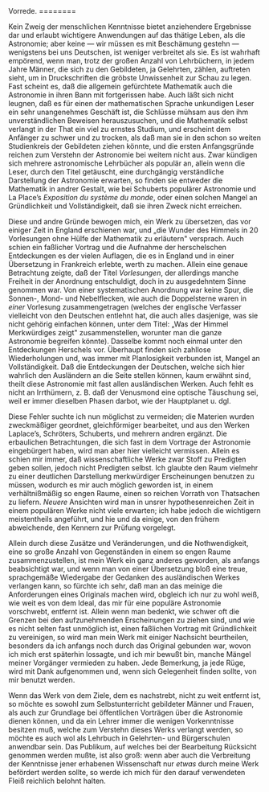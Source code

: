 <span epub:type="pagebreak" id="pageV" title="V" xmlns:epub="http://www.idpf.org/2007/ops"/>
Vorrede.
========

Kein Zweig der menschlichen Kenntnisse bietet anziehendere Ergebnisse dar und
erlaubt wichtigere Anwendungen auf das thätige Leben, als die Astronomie; aber
keine — wir müssen es mit Beschämung gestehn — wenigstens bei uns Deutschen,
ist weniger verbreitet als sie. Es ist wahrhaft empörend, wenn man, trotz der
großen Anzahl von Lehrbüchern, in jedem Jahre Männer, die sich zu den
Gebildeten, ja Gelehrten, zählen, auftreten sieht, um in Druckschriften die
gröbste Unwissenheit zur Schau zu legen. Fast scheint es, daß die allgemein
gefürchtete Mathematik auch die Astronomie in ihren Bann mit fortgerissen habe.
Auch läßt sich nicht leugnen, daß es für einen der mathematischen Sprache
unkundigen Leser ein sehr unangenehmes Geschäft ist, die Schlüsse mühsam aus
den ihm unverständlichen Beweisen herauszusuchen, und die Mathematik selbst
verlangt in der That ein viel zu ernstes Studium, und erscheint dem Anfänger zu
schwer und zu trocken, als daß man sie in den schon so weiten Studienkreis der
Gebildeten ziehen könnte, und die ersten Anfangsgründe reichen zum Verstehn der
Astronomie bei weitem nicht aus. Zwar kündigen sich mehrere astronomische
Lehrbücher als populär an, allein wenn die Leser, durch den Titel getäuscht,
eine durchgängig 
<span epub:type="pagebreak" id="pageVI" title="VI" xmlns:epub="http://www.idpf.org/2007/ops"/>
verständliche Darstellung der Astronomie erwarten, so finden
sie entweder die Mathematik in andrer Gestalt, wie bei Schuberts populärer
Astronomie und La Place’s *Exposition du système du monde*, oder einen solchen
Mangel an Gründlichkeit und Vollständigkeit, daß sie ihren Zweck nicht
erreichen.

Diese und andre Gründe bewogen mich, ein Werk zu übersetzen, das vor einiger
Zeit in England erschienen war, und „die Wunder des Himmels in 20 Vorlesungen
ohne Hülfe der Mathematik zu erläutern" versprach. Auch schien ein faßlicher
Vortrag und die Aufnahme der herschelschen Entdeckungen es der vielen Auflagen,
die es in England und in einer Übersetzung in Frankreich erlebte, werth zu
machen. Allein eine genaue Betrachtung zeigte, daß der Titel *Vorlesungen*, der
allerdings manche Freiheit in der Anordnung entschuldigt, doch in zu
ausgedehntem Sinne genommen war. Von einer systematischen Anordnung war keine
Spur, die Sonnen-, Mond- und Nebelflecken, wie auch die Doppelsterne waren in
*einer* Vorlesung zusammengetragen (welches der englische Verfasser vielleicht
von den Deutschen entlehnt hat, die auch alles dasjenige, was sie nicht gehörig
einfachen können, unter dem Titel: „Was der Himmel Merkwürdiges zeigt"
zusammenstellen, worunter man die ganze Astronomie begreifen könnte). Dasselbe
kommt noch einmal unter den Entdeckungen Herschels vor. Überhaupt finden sich
zahllose Wiederholungen und, was immer mit Planlosigkeit verbunden ist, Mangel
an Vollständigkeit. Daß die Entdeckungen der Deutschen, welche sich hier
wahrlich den Ausländern an die Seite stellen können, kaum 
<span epub:type="pagebreak" id="pageVII" title="VII" xmlns:epub="http://www.idpf.org/2007/ops"/>
erwähnt sind, theilt
diese Astronomie mit fast allen ausländischen Werken. Auch fehlt es nicht an
Irrthümern, z. B. daß der Venusmond eine optische Täuschung sei, weil er immer
dieselben Phasen darbot, wie der Hauptplanet u. dgl.

Diese Fehler suchte ich nun möglichst zu vermeiden; die Materien wurden
zweckmäßiger geordnet, gleichförmiger bearbeitet, und aus den Werken Laplace’s,
Schröters, Schuberts, und mehrern andren ergänzt. Die erbaulichen
Betrachtungen, die sich fast in dem Vortrage der Astronomie eingebürgert haben,
wird man aber hier vielleicht vermissen. Allein es schien mir immer, daß
wissenschaftliche Werke zwar Stoff zu Predigten geben sollen, jedoch nicht
Predigten selbst. Ich glaubte den Raum vielmehr zu einer deutlichen Darstellung
merkwürdiger Erscheinungen benutzen zu müssen, wodurch es mir auch möglich
geworden ist, in einem verhältnißmäßig so engen Raume, einen so reichen Vorrath
von Thatsachen zu liefern. *Neuere* Ansichten wird man in unsrer
hypothesenreichen Zeit in einem populären Werke nicht viele erwarten; ich habe
jedoch die wichtigern meistentheils angeführt, und hie und da einige, von den
frühern abweichende, den Kennern zur Prüfung vorgelegt.

Allein durch diese Zusätze und Veränderungen, und die Nothwendigkeit, eine so
große Anzahl von Gegenständen in einem so engen Raume zusammenzustellen, ist
mein Werk ein ganz anderes geworden, als anfangs beabsichtigt war, und wenn man
von einer Übersetzung bloß eine treue, sprachgemäße Wiedergabe der Gedanken
des ausländischen Werkes verlangen kann, so fürchte 
<span epub:type="pagebreak" id="pageVIII" title="VIII" xmlns:epub="http://www.idpf.org/2007/ops"/>
ich sehr, daß man an das
meinige die Anforderungen eines Originals machen wird, obgleich ich nur zu wohl
weiß, wie weit es von dem Ideal, das mir für eine populäre Astronomie
vorschwebt, entfernt ist. Allein wenn man bedenkt, wie schwer oft die Grenzen
bei den aufzunehmenden Erscheinungen zu ziehen sind, und wie es nicht selten
fast unmöglich ist, einen faßlichen Vortrag mit Gründlichkeit zu vereinigen, so
wird man mein Werk mit einiger Nachsicht beurtheilen, besonders da ich anfangs
noch durch das Original gebunden war, wovon ich mich erst späterhin lossagte,
und ich mir bewußt bin, manche Mängel meiner Vorgänger vermieden zu haben. Jede
Bemerkung, ja jede Rüge, wird mit Dank aufgenommen und, wenn sich Gelegenheit
finden sollte, von mir benutzt werden.

Wenn das Werk von dem Ziele, dem es nachstrebt, nicht zu weit entfernt ist, so
möchte es sowohl zum Selbstunterricht gebildeter Männer und Frauen, als auch
zur Grundlage bei öffentlichen Vorträgen über die Astronomie dienen können, und
da ein Lehrer immer die wenigen Vorkenntnisse besitzen muß, welche zum Verstehn
dieses Werks verlangt werden, so möchte es auch wol als Lehrbuch in Gelehrten-
und Bürgerschulen anwendbar sein. Das Publikum, auf welches bei der Bearbeitung
Rücksicht genommen werden mußte, ist also groß: wenn aber auch die Verbreitung
der Kenntnisse jener erhabenen Wissenschaft nur *etwas* durch meine Werk
befördert werden sollte, so werde ich mich für den darauf verwendeten Fleiß
reichlich belohnt halten.

